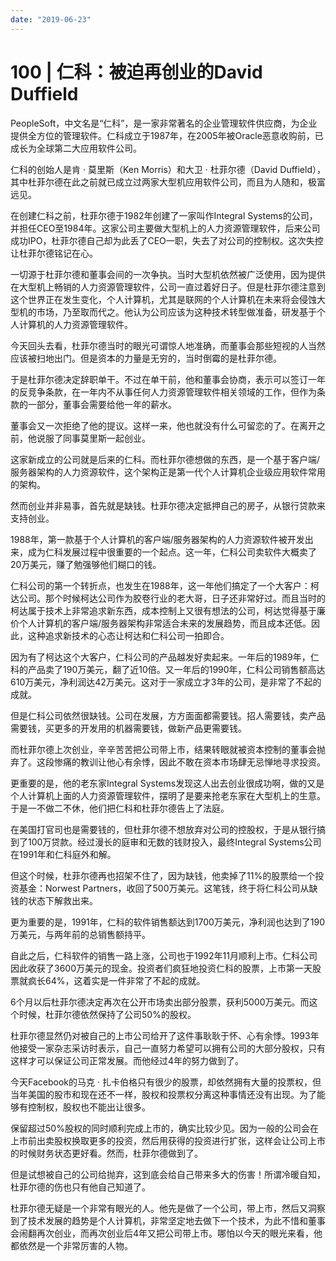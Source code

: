 ```yaml
---
date: "2019-06-23"
---  
```

      
# 100 | 仁科：被迫再创业的David Duffield
PeopleSoft，中文名是“仁科”，是一家非常著名的企业管理软件供应商，为企业提供全方位的管理软件。仁科成立于1987年，在2005年被Oracle恶意收购前，已成长为全球第二大应用软件公司。

仁科的创始人是肯 · 莫里斯（Ken Morris）和大卫 · 杜菲尔德（David Duffield），其中杜菲尔德在此之前就已成立过两家大型机应用软件公司，而且为人随和，极富远见。

在创建仁科之前，杜菲尔德于1982年创建了一家叫作Integral Systems的公司，并担任CEO至1984年。这家公司主要做大型机上的人力资源管理软件，后来公司成功IPO，杜菲尔德自己却为此丢了CEO一职，失去了对公司的控制权。这次失控让杜菲尔德铭记在心。

一切源于杜菲尔德和董事会间的一次争执。当时大型机依然被广泛使用，因为提供在大型机上畅销的人力资源管理软件，公司一直过着好日子。但是杜菲尔德注意到这个世界正在发生变化，个人计算机，尤其是联网的个人计算机在未来将会侵蚀大型机的市场，乃至取而代之。他认为公司应该为这种技术转型做准备，研发基于个人计算机的人力资源管理软件。

今天回头去看，杜菲尔德当时的眼光可谓惊人地准确，而董事会那些短视的人当然应该被扫地出门。但是资本的力量是无穷的，当时倒霉的是杜菲尔德。

<!-- [[[read_end]]] -->

于是杜菲尔德决定辞职单干。不过在单干前，他和董事会协商，表示可以签订一年的反竞争条款，在一年内不从事任何人力资源管理软件相关领域的工作，但作为条款的一部分，董事会需要给他一年的薪水。

董事会又一次拒绝了他的提议。这样一来，他也就没有什么可留恋的了。在离开之前，他说服了同事莫里斯一起创业。

这家新成立的公司就是后来的仁科。而杜菲尔德想做的东西，是一个基于客户端/服务器架构的人力资源软件，这个架构正是第一代个人计算机企业级应用软件常用的架构。

然而创业并非易事，首先就是缺钱。杜菲尔德决定抵押自己的房子，从银行贷款来支持创业。

1988年，第一款基于个人计算机的客户端/服务器架构的人力资源软件被开发出来，成为仁科发展过程中很重要的一个起点。这一年，仁科公司卖软件大概卖了20万美元，赚了勉强够他们糊口的钱。

仁科公司的第一个转折点，也发生在1988年，这一年他们搞定了一个大客户：柯达公司。那个时候柯达公司作为胶卷行业的老大哥，日子还非常好过。而且当时的柯达属于技术上非常追求新东西，成本控制上又很有想法的公司，柯达觉得基于廉价个人计算机的客户端/服务器架构非常适合未来的发展趋势，而且成本还低。因此，这种追求新技术的心态让柯达和仁科公司一拍即合。

因为有了柯达这个大客户，仁科公司的产品越发好卖起来。一年后的1989年，仁科的产品卖了190万美元，翻了近10倍。又一年后的1990年，仁科公司销售额高达610万美元，净利润达42万美元。这对于一家成立才3年的公司，是非常了不起的成就。

但是仁科公司依然很缺钱。公司在发展，方方面面都需要钱。招人需要钱，卖产品需要钱，买更多的开发用的机器需要钱，做新产品更需要钱。

而杜菲尔德上次创业，辛辛苦苦把公司带上市，结果转眼就被资本控制的董事会抛弃了。这段惨痛的教训让他心有余悸，因此不敢在资本市场肆无忌惮地寻求投资。

更重要的是，他的老东家Integral Systems发现这人出去创业很成功啊，做的又是个人计算机上面的人力资源管理软件，摆明了是要来抢老东家在大型机上的生意。于是一不做二不休，他们把仁科和杜菲尔德告上了法庭。

在美国打官司也是需要钱的，但杜菲尔德不想放弃对公司的控股权，于是从银行搞到了100万贷款。经过漫长的庭审和无数的钱财投入，最终Integral Systems公司在1991年和仁科庭外和解。

但这个时候，杜菲尔德再也招架不住了，因为缺钱，他卖掉了11\%的股票给一个投资基金：Norwest Partners，收回了500万美元。这笔钱，终于将仁科公司从缺钱的状态下解救出来。

更为重要的是，1991年，仁科的软件销售额达到1700万美元，净利润也达到了190万美元，与两年前的总销售额持平。

自此之后，仁科软件的销售一路上涨，公司也于1992年11月顺利上市。仁科公司因此收获了3600万美元的现金。投资者们疯狂地投资仁科的股票，上市第一天股票就疯长64\%，这着实是一件非常了不起的成就。

6个月以后杜菲尔德决定再次在公开市场卖出部分股票，获利5000万美元。而这个时候，杜菲尔德依然保持了公司50\%的股权。

杜菲尔德显然仍对被自己的上市公司给开了这件事耿耿于怀、心有余悸。1993年他接受一家杂志采访时表示，自己一直努力希望可以拥有公司的大部分股权，只有这样才可以保证公司正常发展。而他经过4年的努力做到了。

今天Facebook的马克 · 扎卡伯格只有很少的股票，却依然拥有大量的投票权，但当年美国的股市和现在还不一样，股权和投票权分离这种事情还没有出现。为了能够有控制权，股权也不能出让很多。

保留超过50\%股权的同时顺利完成上市的，确实比较少见。因为一般的公司会在上市前出卖股权换取更多的投资，然后用获得的投资进行扩张，这样会让公司上市的时候财务状态更好看。然而，杜菲尔德做到了。

但是试想被自己的公司给抛弃，这到底会给自己带来多大的伤害！所谓冷暖自知，杜菲尔德的伤也只有他自己知道了。

杜菲尔德无疑是一个非常有眼光的人。他先是做了一个公司，带上市，然后又洞察到了技术发展的趋势是个人计算机，非常坚定地去做下一个技术，为此不惜和董事会闹翻再次创业，而再次创业后4年又把公司带上市。哪怕以今天的眼光来看，他都依然是一个非常厉害的人物。